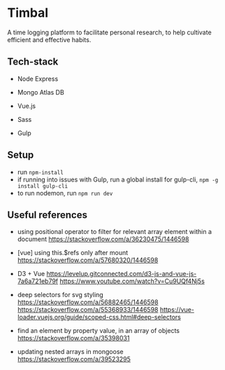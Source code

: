 # Timbal
A time logging platform to facilitate personal research, to help cultivate efficient and effective habits.

## Tech-stack 
* Node Express
* Mongo Atlas DB
* Vue.js 

* Sass
* Gulp

## Setup
* run ```npm-install```
* if running into issues with Gulp, run a global install for gulp-cli, ```npm -g install gulp-cli``` 
* to run nodemon, run ```npm run dev```

## Useful references
* using positional operator to filter for relevant array element within a document https://stackoverflow.com/a/36230475/1446598
* [vue] using this.$refs only after mount https://stackoverflow.com/a/57680320/1446598

* D3 + Vue https://levelup.gitconnected.com/d3-js-and-vue-js-7a6a721eb79f https://www.youtube.com/watch?v=Cu9UQf4Nj5s

* deep selectors for svg styling https://stackoverflow.com/a/56882465/1446598 https://stackoverflow.com/a/55368933/1446598 https://vue-loader.vuejs.org/guide/scoped-css.html#deep-selectors

* find an element by property value, in an array of objects https://stackoverflow.com/a/35398031

* updating nested arrays in mongoose https://stackoverflow.com/a/39523295